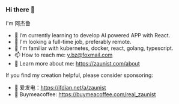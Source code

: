 ### Hi there 👋

I'm 阿杰鲁

- 🌱 I’m currently learning to develop AI powered APP with React.
- 🔭 I'm looking a full-time job, preferably remote.
- 👯 I'm familiar with kubernetes, docker, react, golang, typescript.
- 📫 How to reach me: y.bz@foxmail.com
- 📸 Learn more about me: https://zaunist.com/about

If you find my creation helpful, please consider sponsoring:

- 🥤 爱发电：https://ifdian.net/a/zaunist
- 🍮 Buymeacoffee: https://buymeacoffee.com/real_zaunist
  
<!--
**zaunist/zaunist** is a ✨ _special_ ✨ repository because its `README.md` (this file) appears on your GitHub profile.

Here are some ideas to get you started:

- 🔭 I’m currently working on ...
- 🌱 I’m currently learning ...
- 👯 I’m looking to collaborate on ...
- 🤔 I’m looking for help with ...
- 💬 Ask me about ...
- 📫 How to reach me: ...
- 😄 Pronouns: ...
- ⚡ Fun fact: ...
-->

